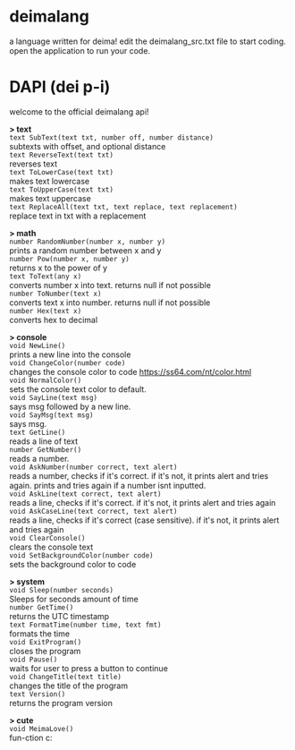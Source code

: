 

# deimalang
a language written for deima! edit the deimalang_src.txt file to start coding. open the application to run your code.

# DAPI (dei p-i)
welcome to the official deimalang api!

**> text** </br>
`text SubText(text txt, number off, number distance)` </br>
subtexts with offset, and optional distance </br>
`text ReverseText(text txt)` </br>
reverses text </br>
`text ToLowerCase(text txt)` </br>
makes text lowercase </br>
`text ToUpperCase(text txt)` </br>
makes text uppercase </br>
`text ReplaceAll(text txt, text replace, text replacement)` </br>
replace text in txt with a replacement </br>

**> math** </br>
`number RandomNumber(number x, number y)` </br>
prints a random number between x and y </br>
`number Pow(number x, number y)` </br>
returns x to the power of y </br>
`text ToText(any x)` </br>
converts number x into text. returns null if not possible </br>
`number ToNumber(text x)` </br>
converts text x into number. returns null if not possible </br>
`number Hex(text x)` </br>
converts hex to decimal  </br>

**> console** </br>
`void NewLine()` </br>
prints a new line into the console </br>
`void ChangeColor(number code)` </br>
changes the console color to code  https://ss64.com/nt/color.html</br>
`void NormalColor()` </br>
sets the console text color to default. </br>
`void SayLine(text msg)` </br>
says msg followed by a new line. </br>
`void SayMsg(text msg)` </br>
says msg.  </br>
`text GetLine()` </br>
reads a line of text </br>
`number GetNumber()` </br>
reads a number. </br>
`void AskNumber(number correct, text alert)` </br>
reads a number, checks if it's correct. if it's not, it prints alert and tries again. prints and tries again if a number isnt inputted. </br>
`void AskLine(text correct, text alert)` </br>
reads a line, checks if it's correct. if it's not, it prints alert and tries again </br>
`void AskCaseLine(text correct, text alert)` </br>
reads a line, checks if it's correct (case sensitive). if it's not, it prints alert and tries again </br>
`void ClearConsole()` </br>
clears the console text </br>
`void SetBackgroundColor(number code)` </br>
sets the background color to code </br>

**> system** </br>
`void Sleep(number seconds)` </br>
Sleeps for seconds amount of time </br>
`number GetTime()` </br>
returns the UTC timestamp </br>
`text FormatTime(number time, text fmt)` </br>
formats the time </br>
`void ExitProgram()` </br>
closes the program </br>
`void Pause()` </br>
waits for user to press a button to continue </br>
`void ChangeTitle(text title)` </br>
changes the title of the program </br>
`text Version()` </br>
returns the program version

**> cute** </br>
`void MeimaLove()` </br>
fun-ction c: </br>
